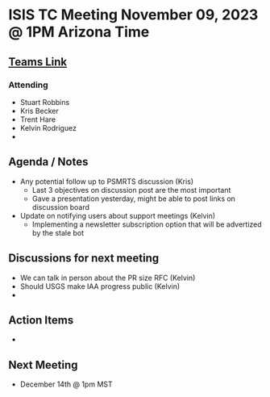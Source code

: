 # ISIS TC Meeting November 09, 2023 @ 1PM Arizona Time

## [Teams Link](https://teams.microsoft.com/dl/launcher/launcher.html?url=%2f_%23%2fl%2fmeetup-join%2f19%3ameeting_YWRkZjdiMGUtZWJlOC00OWMzLThlMTItZTk0Y2MyM2E1MWE0%40thread.v2%2f0%3fcontext%3d%257b%2522Tid%2522%253a%25220693b5ba-4b18-4d7b-9341-f32f400a5494%2522%252c%2522Oid%2522%253a%2522c27c6e98-e45a-45ff-aea5-7f10d6fe67c1%2522%257d%26anon%3dtrue&type=meetup-join&deeplinkId=e54b3969-3c7f-4efb-9cad-ee99cf639f86&directDl=true&msLaunch=true&enableMobilePage=true&suppressPrompt=true)

### Attending
- Stuart Robbins 
- Kris Becker 
- Trent Hare 
- Kelvin Rodriguez
- 

## Agenda / Notes
- Any potential follow up to PSMRTS discussion (Kris)
  - Last 3 objectives on discussion post are the most important 
  - Gave a presentation yesterday, might be able to post links on discussion board 
- Update on notifying users about support meetings (Kelvin)
  - Implementing a newsletter subscription option that will be advertized by the stale bot

## Discussions for next meeting
- We can talk in person about the PR size RFC (Kelvin)
- Should USGS make IAA progress public (Kelvin)
- 


## Action Items
- 

## Next Meeting
- December 14th @ 1pm MST
